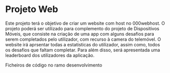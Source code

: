 # Projeto Web

Este projeto terá o objetivo de criar um website com host no 000webhost.
O projeto poderá ser utilizado para complemento do projeto de Dispositivos Móveis, que consiste na criação de uma app com alguns desafios para serem completados pelo utilizador, com recurso à camera do telemóvel.
O website irá aprsentar todas a estatisticas do utilizador, assim como, todos os desafios que faltam completar.
Para além disso, será apresentada uma leaderboard dos utilizadores da aplicação.

Ficheiros de código no ramo desenvolvimento

